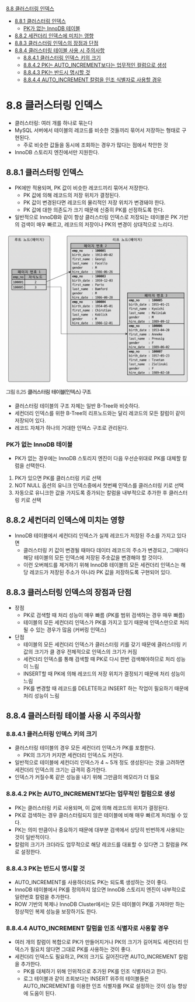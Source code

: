 [8.8 클러스터링 인덱스](#88-클러스터링-인덱스)
- [8.8.1 클러스터링 인덱스](#881-클러스터링-인덱스)
    - [PK가 없는 InnoDB 테이블](#pk가-없는-innodb-테이블)
- [8.8.2 세컨더리 인덱스에 미치는 영향](#882-세컨더리-인덱스에-미치는-영향)
- [8.8.3 클러스터링 인덱스의 장점과 단점](#883-클러스터링-인덱스의-장점과-단점)
- [8.8.4 클러스터링 테이블 사용 시 주의사항](#884-클러스터링-테이블-사용-시-주의사항)
    - [8.8.4.1 클러스터링 인덱스 키의 크기](#8841-클러스터링-인덱스-키의-크기)
    - [8.8.4.2 PK는 AUTO_INCREMENT보다는 업무적인 컬럼으로 생성](#8842-pk는-auto_increment보다는-업무적인-컬럼으로-생성)
    - [8.8.4.3 PK는 반드시 명시할 것](#8843-pk는-반드시-명시할-것)
    - [8.8.4.4 AUTO_INCREMENT 칼럼을 인조 식별자로 사용할 경우](#8844-auto_increment-칼럼을-인조-식별자로-사용할-경우)

# 8.8 클러스터링 인덱스
- 클러스터링: 여러 개를 하나로 묶는다
- MySQL 서버에서 테이블의 레코드를 비슷한 것들끼리 묶어서 저장하는 형태로 구현된다.
    - 주로 비슷한 값들을 동시에 조회하는 경우가 많다는 점에서 착안한 것
- InnoDB 스토리지 엔진에서만 지원한다.

## 8.8.1 클러스터링 인덱스
- PK에만 적용되며, PK 값이 비슷한 레코드끼리 묶어서 저장한다.
    - PK 값에 의해 레코드의 저장 위치가 결정된다.
    - PK 값이 변경된다면 레코드의 물리적인 저장 위치가 변경돼야 한다.
    - PK 값에 대한 의존도가 크기 때문에 신중히 PK를 선정하도록 한다.
- 일반적으로 InnoDB와 같이 항상 클러스터링 인덱스로 저장되는 테이블은 PK 기반의 검색이 매우 빠르고, 레코드의 저장이나 PK의 변경이 상대적으로 느리다.

![img](./img/8.25%20%ED%81%B4%EB%9F%AC%EC%8A%A4%ED%84%B0%EB%A7%81%20%ED%85%8C%EC%9D%B4%EB%B8%94%20%EA%B5%AC%EC%A1%B0.png)
- 클러스터링 테이블의 구조 자체는 일반 B-Tree와 비슷하다.
- 세컨더리 인덱스를 위한 B-Tree의 리프노드와는 달리 레코드의 모든 칼럼이 같이 저장되어 있다.
- 레코드 자체가 하나의 거대한 인덱스 구조로 관리된다.

### PK가 없는 InnoDB 테이블
- PK가 없는 경우에는 InnoDB 스토리지 엔진이 다음 우선순위대로 PK를 대체할 칼럼을 선택한다.
1. PK가 있으면 PK를 클러스터링 키로 선택
2. NOT NULL 옵션의 유니크 인덱스중에서 첫번째 인덱스를 클러스터링 키로 선택
3. 자동으로 유니크한 값을 가지도록 증가되는 칼럼을 내부적으로 추가한 후 클러스터링 키로 선택

## 8.8.2 세컨더리 인덱스에 미치는 영향
- InnoDB 테이블에서 세컨더리 인덱스가 실제 레코드가 저장된 주소를 가지고 있다면
    - 클러스터링 키 값이 변경될 때마다 데이터 레코드의 주소가 변경되고, 그때마다 해당 테이블의 모든 인덱스에 저장된 주솟값을 변경해야 할 것이다.
    - 이런 오버헤드를 제거하기 위해 InnoDB 테이블의 모든 세컨더리 인덱스는 해당 레코드가 저장된 주소가 아니라 PK 값을 저장하도록 구현되어 있다.

## 8.8.3 클러스터링 인덱스의 장점과 단점
- 장점
    - PK로 검색할 때 처리 성능이 매우 빠름 (PK를 범위 검색하는 경우 매우 빠름)
    - 테이블의 모든 세컨더리 인덱스가 PK를 가지고 있기 때문에 인덱스만으로 처리될 수 있는 경우가 많음 (커버링 인덱스)
- 단점
    - 테이블의 모든 세컨더리 인덱스가 클러스터링 키를 갖기 때문에 클러스터링 키 값의 크기가 클 경우 전체적으로 인덱스의 크기가 커짐
    - 세컨더리 인덱스를 통해 검색할 때 PK로 다시 한번 검색해야하므로 처리 성능이 느림
    - INSERT할 때 PK에 의해 레코드의 저장 위치가 결정되기 때문에 처리 성능이 느림
    - PK를 변경할 때 레코드를 DELETE하고 INSERT 하는 작업이 필요하기 때문에 처리 성능이 느림

## 8.8.4 클러스터링 테이블 사용 시 주의사항
### 8.8.4.1 클러스터링 인덱스 키의 크기
- 클러스터링 테이블의 경우 모든 세컨더리 인덱스가 PK를 포함한다.
    - PK의 크기가 커지면 세컨더리 인덱스도 커진다.
- 일반적으로 테이블에 세컨더리 인덱스가 4 ~ 5개 정도 생성된다는 것을 고려하면 세컨더리 인덱스의 크기는 급격히 증가한다.
- 인덱스가 커질수록 같은 성능을 내기 위해 그만큼의 메모리가 더 필요

### 8.8.4.2 PK는 AUTO_INCREMENT보다는 업무적인 컬럼으로 생성
- PK는 클러스터링 키로 사용되며, 이 값에 의해 레코드의 위치가 결정된다.
- PK로 검색하는 경우 클러스터링되지 않은 테이블에 비해 매우 빠르게 처리될 수 있다.
- PK는 의미 만큼이나 중요하기 때문에 대부분 검색에서 상당히 빈번하게 사용되는 것이 일반적이다.
- 칼럼의 크기가 크더라도 업무적으로 해당 레코드를 대표할 수 있다면 그 칼럼을 PK로 설정한다.

### 8.8.4.3 PK는 반드시 명시할 것
- AUTO_INCREMENT를 사용하더라도 PK는 되도록 생성하는 것이 좋다.
- InnoDB 테이블에서 PK를 정의하지 않으면 InnoDB 스토리지 엔진이 내부적으로 일련번호 칼럼을 추가한다.
- ROW 기반의 복제나 InnoDB Cluster에서는 모든 테이블이 PK를 가져야만 하는 정상적인 복제 성능을 보장하기도 한다.

### 8.8.4.4 AUTO_INCREMENT 칼럼을 인조 식별자로 사용할 경우
- 여러 개의 칼럼이 복합으로 PK가 만들어지거나 PK의 크기가 길어져도 세컨더리 인덱스가 필요치 않다면 그대로 PK를 사용하는 것이 좋다.
- 세컨더리 인덱스도 필요하고, PK의 크기도 길어진다면 AUTO_INCREMENT 칼럼을 추가한다.
    - PK를 대체하기 위해 인위적으로 추가된 PK를 인조 식별자라고 한다.
    - 로그 테이블과 같이 조회보다는 INSERT 위주의 테이블들은 AUTO_INCREMENT를 이용한 인조 식별자롤 PK로 설정하는 것이 성능 향상에 도움이 된다.
